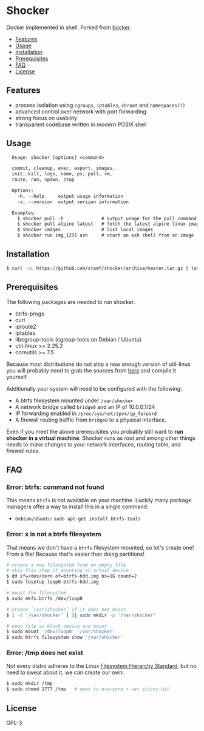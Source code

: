 # Shocker
Docker implemented in shell. Forked from
[bocker](https://github.com/p8952/bocker).

- [Features](#features)
- [Usage](#usage)
- [Installation](#installation)
- [Prerequisites](#prerequisites)
- [FAQ](#faq)
- [License](#license)

## Features
- process isolation using `cgroups`, `iptables`, `chroot` and `namespaces(7)`
- advanced control over network with port forwarding
- strong focus on usability
- transparent codebase written in modern POSIX shell

## Usage
```txt
  Usage: shocker [options] <command>

  commit, cleanup, exec, export, images,
  init, kill, logs, name, ps, pull, rm,
  route, run, spawn, stop

  Options:
    -h, --help     output usage information
    -v, --version  output version information

  Examples:
    $ shocker pull -h              # output usage for the pull command
    $ shocker pull alpine latest   # fetch the latest alpine linux image
    $ shocker images               # list local images
    $ shocker run img_1235 ash     # start an ash shell from an image
```

## Installation
```sh
$ curl -sL https://github.com/stamf/shocker/archive/master.tar.gz | tar xz
```

## Prerequisites
The following packages are needed to run shocker.

* btrfs-progs
* curl
* iproute2
* iptables
* libcgroup-tools (cgroup-tools on Debian / Ubuntu)
* util-linux >= 2.25.2
* coreutils >= 7.5

Because most distributions do not ship a new enough version of util-linux you
will probably need to grab the sources from
[here](https://www.kernel.org/pub/linux/utils/util-linux/v2.25/) and compile it
yourself.

Additionally your system will need to be configured with the following:

* A btrfs filesystem mounted under `/var/shocker`
* A network bridge called `bridge0` and an IP of 10.0.0.1/24
* IP forwarding enabled in `/proc/sys/net/ipv4/ip_forward`
* A firewall routing traffic from `bridge0` to a physical interface.

Even if you meet the above prerequisites you probably still want to **run
shocker in a virtual machine**. Shocker runs as root and among other things
needs to make changes to your network interfaces, routing table, and firewall
rules.

## FAQ
### Error: btrfs: command not found
This means `btrfs` is not available on your machine. Luckily many package
managers offer a way to install this in a single command:
- `Debian/Ubuntu`: `sudo apt-get install btrfs-tools`

### Error: x is not a btrfs filesystem
That means we don't have a `btrfs` filesystem mounted, so let's create one!
From a file! Because that's easier than doing partitions!
```sh
# create a new filesystem from an empty file
# skip this step if mounting an actual device
$ dd if=/dev/zero of=btrfs-hdd.img bs=1G count=2
$ sudo losetup loop0 btrfs-hdd.img

# mount the filesystem
$ sudo mkfs.btrfs /dev/loop0

# create `/var/shocker` if it does not exist
$ [ -d '/var/shocker' ] || sudo mkdir -p '/var/shocker'

# open file as block device and mount
$ sudo mount '/dev/loop0' '/var/shocker'
$ sudo btrfs filesystem show '/var/shocker'
```

### Error: /tmp does not exist
Not every distro adheres to the Linux
[Filesystem Hierarchy Standard](https://en.wikipedia.org/wiki/Filesystem_Hierarchy_Standard),
but no need to sweat about it, we can create our own:
```sh
$ sudo mkdir /tmp
$ sudo chmod 1777 /tmp   # open to everyone + set sticky bit
```

## License
GPL-3
